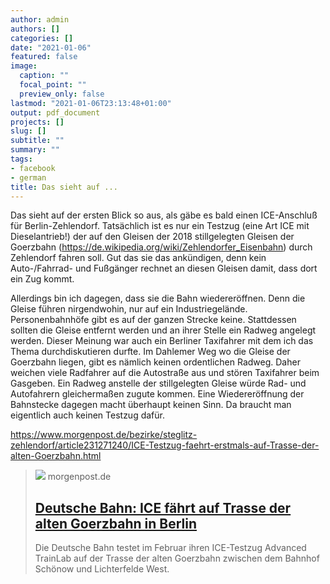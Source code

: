 ```yaml
---
author: admin
authors: []
categories: []
date: "2021-01-06"
featured: false
image:
  caption: ""
  focal_point: ""
  preview_only: false
lastmod: "2021-01-06T23:13:48+01:00"
output: pdf_document
projects: []
slug: []
subtitle: ""
summary: ""
tags:
- facebook
- german
title: Das sieht auf ...
---
```

Das sieht auf der ersten Blick so aus, als gäbe es bald einen ICE-Anschluß für Berlin-Zehlendorf. Tatsächlich ist es nur ein Testzug (eine Art ICE mit Dieselantrieb!) der auf den Gleisen der 2018 stillgelegten Gleisen  der Goerzbahn (https://de.wikipedia.org/wiki/Zehlendorfer_Eisenbahn) durch Zehlendorf fahren soll. Gut das sie das ankündigen, denn kein Auto-/Fahrrad- und Fußgänger rechnet an diesen Gleisen damit, dass dort ein Zug kommt. 

Allerdings bin ich dagegen, dass sie die Bahn wiedereröffnen. Denn die Gleise führen nirgendwohin, nur auf ein Industriegelände. Personenbahnhöfe gibt es auf der ganzen Strecke keine. Stattdessen sollten die Gleise entfernt werden und an ihrer Stelle ein Radweg angelegt werden. Dieser Meinung war auch ein Berliner Taxifahrer mit dem ich das Thema durchdiskutieren durfte. Im Dahlemer Weg wo die Gleise der Goerzbahn liegen, gibt es nämlich keinen ordentlichen Radweg. Daher weichen viele Radfahrer auf die Autostraße aus und stören Taxifahrer beim Gasgeben. Ein Radweg anstelle der stillgelegten Gleise würde Rad- und Autofahrern gleichermaßen zugute kommen. Eine Wiedereröffnung der Bahnstecke dagegen macht überhaupt keinen Sinn. Da braucht man eigentlich auch keinen Testzug dafür.

https://www.morgenpost.de/bezirke/steglitz-zehlendorf/article231271240/ICE-Testzug-faehrt-erstmals-auf-Trasse-der-alten-Goerzbahn.html
> [![](https://img.morgenpost.de/img/steglitz-zehlendorf/crop231271236/6036153529-w820-cv16_9-q85-fnov-fpi227770075-fpotr/file7dxcebmbl3815qp9d777.jpg)](https://www.morgenpost.de/bezirke/steglitz-zehlendorf/article231271240/ICE-Testzug-faehrt-erstmals-auf-Trasse-der-alten-Goerzbahn.html)
> morgenpost.de
> ## [Deutsche Bahn: ICE fährt auf Trasse der alten Goerzbahn in Berlin](https://www.morgenpost.de/bezirke/steglitz-zehlendorf/article231271240/ICE-Testzug-faehrt-erstmals-auf-Trasse-der-alten-Goerzbahn.html)
>
>Die Deutsche Bahn testet im Februar ihren ICE-Testzug  Advanced TrainLab auf der Trasse der alten Goerzbahn zwischen dem Bahnhof Schönow und Lichterfelde West.
